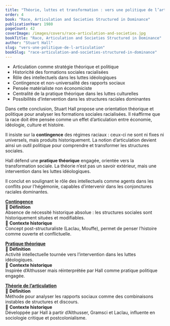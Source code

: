 ```yaml
---
title: "Théorie, luttes et transformation : vers une politique de l’articulation"
order: 4
book: "Race, Articulation and Societies Structured in Dominance"
publicationYear: 1980
pageCount: 42
coverImage: /images/covers/race-articulation-and-societies.jpg
bookTitle: "Race, Articulation and Societies Structured in Dominance"
author: "Stuart Hall"
slug: "vers-une-politique-de-l-articulation"
bookSlug: "race-articulation-and-societies-structured-in-dominance"
---
```


<!--themes:start-->
- Articulation comme stratégie théorique et politique
- Historicité des formations sociales racialisées
- Rôle des intellectuels dans les luttes idéologiques
- Contingence et non-universalité des rapports sociaux
- Pensée matérialiste non économiciste
- Centralité de la pratique théorique dans les luttes culturelles
- Possibilités d’intervention dans les structures raciales dominantes
<!--themes:end-->

<!--summary:start-->
Dans cette conclusion, Stuart Hall propose une orientation théorique et politique pour analyser les formations sociales racialisées. Il réaffirme que la race doit être pensée comme un effet d’articulation entre économie, idéologie, culture et histoire.

Il insiste sur la **contingence** des régimes raciaux : ceux-ci ne sont ni fixes ni universels, mais produits historiquement. La notion d’articulation devient ainsi un outil politique pour comprendre et transformer les structures sociales.

Hall défend une **pratique théorique** engagée, orientée vers la transformation sociale. La théorie n’est pas un savoir extérieur, mais une intervention dans les luttes idéologiques.

Il conclut en soulignant le rôle des intellectuels comme agents dans les conflits pour l’hégémonie, capables d’intervenir dans les conjonctures raciales dominantes.
<!--summary:end-->

<!--concepts:start-->
[**Contingence**](/concepts/contingence)  
🔹 **Définition**  
Absence de nécessité historique absolue : les structures sociales sont historiquement situées et modifiables.  
🔹 **Contexte historique**  
Concept post-structuraliste (Laclau, Mouffe), permet de penser l’histoire comme ouverte et conflictuelle.

[**Pratique théorique**](/concepts/pratique-theorique)  
🔹 **Définition**  
Activité intellectuelle tournée vers l’intervention dans les luttes idéologiques.  
🔹 **Contexte historique**  
Inspirée d’Althusser mais réinterprétée par Hall comme pratique politique engagée.

[**Théorie de l’articulation**](/concepts/theorie-de-l-articulation)  
🔹 **Définition**  
Méthode pour analyser les rapports sociaux comme des combinaisons instables de structures et discours.  
🔹 **Contexte historique**  
Développée par Hall à partir d’Althusser, Gramsci et Laclau, influente en sociologie critique et postcolonialisme.
<!--concepts:end-->
